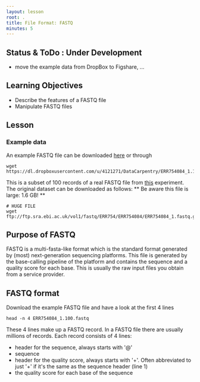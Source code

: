 ```yaml
---
layout: lesson
root: .
title: File Format: FASTQ
minutes: 5
---
```


## Status & ToDo : Under Development
    
* move the example data from DropBox to Figshare, ...

## Learning Objectives 

* Describe the features of a FASTQ file
* Manipulate FASTQ files

## Lesson 

### Example data

An example FASTQ file can be downloaded [here](https://dl.dropboxusercontent.com/u/4121271/DataCarpentry/ERR754084_1.100.fastq) or through 
    
```
wget https://dl.dropboxusercontent.com/u/4121271/DataCarpentry/ERR754084_1.100.fastq
```

This is a subset of 100 records of a real FASTQ file from [this](http://www.ebi.ac.uk/arrayexpress/experiments/E-MTAB-3279) experiment. The original dataset can be downloaded as follows: ** Be aware this file is large: 1.6 GB! **
    
```
# HUGE FILE
wget ftp://ftp.sra.ebi.ac.uk/vol1/fastq/ERR754/ERR754084/ERR754084_1.fastq.gz
```

## Purpose of FASTQ

FASTQ is a multi-fasta-like format which is the standard format generated by (most) next-generation sequencing platforms. This file is generated by the base-calling pipeline of the platform and contains the sequence and a quality score for each base. This is usually the raw input files you obtain from a service provider.

## FASTQ format

Download the example FASTQ file and have a look at the first 4 lines

```
head -n 4 ERR754084_1.100.fastq
```

These 4 lines make up a FASTQ record. In a FASTQ file there are usually millions of records. Each record consists of 4 lines:
    
* header for the sequence, always starts with '@'
* sequence
* header for the quality score, always starts with '+'. Often abbreviated to just '+' if it's the same as the sequence header (line 1)
* the quality score for each base of the sequence

